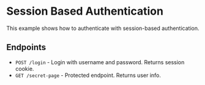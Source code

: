 # Session Based Authentication
This example shows how to authenticate with session-based authentication.

## Endpoints
- `POST /login` - Login with username and password. Returns session cookie.
- `GET /secret-page` - Protected endpoint. Returns user info.